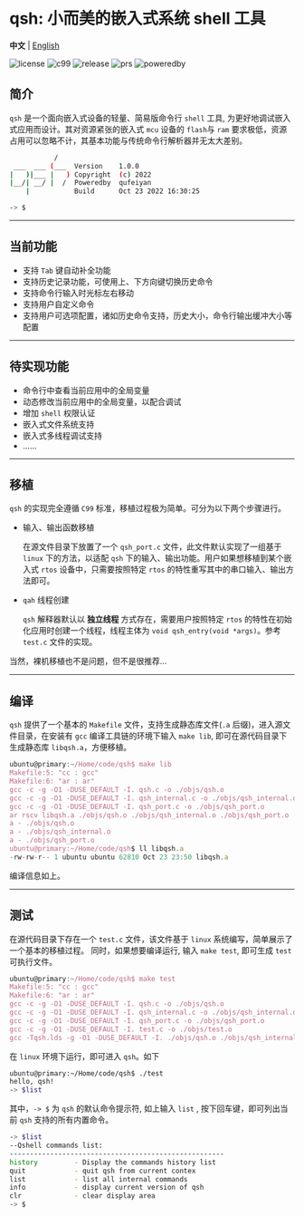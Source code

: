 # qsh: 小而美的嵌入式系统 shell 工具 

**中文** | [English](README.md)  

![license](https://img.shields.io/badge/license-MIT-orange)
![c99](https://img.shields.io/badge/standard-C99-blue)
![release](https://img.shields.io/badge/release-1.0.0-green)
![prs](https://img.shields.io/badge/PRs-welcome-brightgreen)
![poweredby](https://img.shields.io/badge/powered%20by-qufeiyan-red)

## 简介
`qsh` 是一个面向嵌入式设备的轻量、简易版命令行 `shell` 工具, 为更好地调试嵌入式应用而设计。其对资源紧张的嵌入式 `mcu` 设备的 `flash`与 `ram` 要求极低，资源占用可以忽略不计，其基本功能与传统命令行解析器并无太大差别。

```bash
           /
 ___  ___ (___  Version    1.0.0
|   )|___ |   ) Copyright  (c) 2022
|__/| __/ |  /  Poweredby  qufeiyan
    |           Build      Oct 23 2022 16:30:25

-> $
```

---
## 当前功能
- 支持 `Tab` 键自动补全功能
- 支持历史记录功能，可使用上、下方向键切换历史命令
- 支持命令行输入时光标左右移动
- 支持用户自定义命令
- 支持用户可选项配置，诸如历史命令支持，历史大小，命令行输出缓冲大小等配置

---
## 待实现功能
- 命令行中查看当前应用中的全局变量
- 动态修改当前应用中的全局变量，以配合调试
- 增加 `shell` 权限认证
- 嵌入式文件系统支持
- 嵌入式多线程调试支持
- ...... 

---
## 移植
`qsh` 的实现完全遵循 `C99` 标准，移植过程极为简单。可分为以下两个步骤进行。

- 输入、输出函数移植

    在源文件目录下放置了一个 `qsh_port.c` 文件，此文件默认实现了一组基于 `linux` 下的方法，以适配 `qsh` 下的输入、输出功能。用户如果想移植到某个嵌入式 `rtos` 设备中，只需要按照特定 `rtos` 的特性重写其中的串口输入、输出方法即可。

- `qah` 线程创建
 
    `qsh` 解释器默认以 **独立线程** 方式存在，需要用户按照特定 `rtos` 的特性在初始化应用时创建一个线程，线程主体为 `void qsh_entry(void *args)`。参考 `test.c` 文件的实现。

当然，裸机移植也不是问题，但不是很推荐...

---
## 编译
`qsh` 提供了一个基本的 `Makefile` 文件，支持生成静态库文件(`.a` 后缀)，进入源文件目录，在安装有 `gcc` 编译工具链的环境下输入 `make lib`, 
即可在源代码目录下生成静态库 `libqsh.a`，方便移植。

```js
ubuntu@primary:~/Home/code/qsh$ make lib
Makefile:5: "cc : gcc"
Makefile:6: "ar : ar"
gcc -c -g -O1 -DUSE_DEFAULT -I. qsh.c -o ./objs/qsh.o
gcc -c -g -O1 -DUSE_DEFAULT -I. qsh_internal.c -o ./objs/qsh_internal.o
gcc -c -g -O1 -DUSE_DEFAULT -I. qsh_port.c -o ./objs/qsh_port.o
ar rscv libqsh.a ./objs/qsh.o ./objs/qsh_internal.o ./objs/qsh_port.o
a - ./objs/qsh.o
a - ./objs/qsh_internal.o
a - ./objs/qsh_port.o
ubuntu@primary:~/Home/code/qsh$ ll libqsh.a 
-rw-rw-r-- 1 ubuntu ubuntu 62810 Oct 23 23:50 libqsh.a
```
编译信息如上。

---
## 测试 
在源代码目录下存在一个 `test.c` 文件，该文件基于
`linux` 系统编写，简单展示了一个基本的移植过程。
同时，如果想要编译运行, 输入 `make test`, 即可生成 `test` 可执行文件。
```js
ubuntu@primary:~/Home/code/qsh$ make test
Makefile:5: "cc : gcc"
Makefile:6: "ar : ar"
gcc -c -g -O1 -DUSE_DEFAULT -I. qsh.c -o ./objs/qsh.o
gcc -c -g -O1 -DUSE_DEFAULT -I. qsh_internal.c -o ./objs/qsh_internal.o
gcc -c -g -O1 -DUSE_DEFAULT -I. qsh_port.c -o ./objs/qsh_port.o
gcc -c -g -O1 -DUSE_DEFAULT -I. test.c -o ./objs/test.o
gcc -Tqsh.lds -g -O1 -DUSE_DEFAULT -I. ./objs/qsh.o ./objs/qsh_internal.o ./objs/qsh_port.o ./objs/test.o -o test
```
在 `linux` 环境下运行，即可进入 `qsh`。如下
```bash
ubuntu@primary:~/Home/code/qsh$ ./test
hello, qsh!
-> $list
```

其中，`-> $` 为 `qsh` 的默认命令提示符, 如上输入 `list` , 按下回车键，即可列出当前 `qsh` 支持的所有内置命令。

```bash
-> $list
--Qshell commands list:
-----------------------------------------------------
history         - Display the commands history list
quit            - quit qsh from current contex
list            - list all internal commands
info            - display current version of qsh
clr             - clear display area
-> $
```



